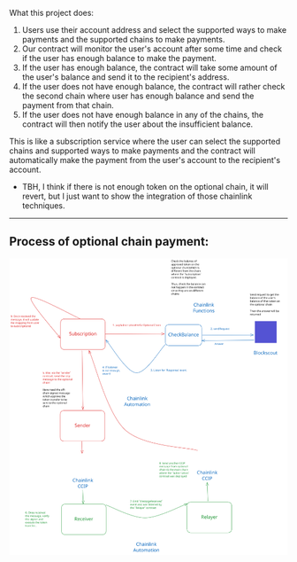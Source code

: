 What this project does:

1. Users use their account address and select the supported ways to make payments and the supported chains to make payments.
2. Our contract will monitor the user's account after some time and check if the user has enough balance to make the payment.
3. If the user has enough balance, the contract will take some amount of the user's balance and send it to the recipient's address.
4. If the user does not have enough balance, the contract will rather check the second chain where user has enough balance and send the payment from that chain.
5. If the user does not have enough balance in any of the chains, the contract will then notify the user about the insufficient balance.

This is like a subscription service where the user can select the supported chains and supported ways to make payments and the contract will automatically make the payment from the user's account to the recipient's account.

- TBH, I think if there is not enough token on the optional chain, it will revert, but I just want to show the integration of those chainlink techniques.

---

## Process of optional chain payment:

![Process of optional chain payment](img/optional_chain_payment_process.svg)
